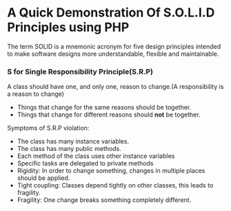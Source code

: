 # A Quick Demonstration Of S.O.L.I.D Principles using PHP

The term SOLID is a mnemonic acronym for five design principles intended to make software designs more understandable, flexible and maintainable.

### S for Single Responsibility Principle(S.R.P)

A class should have one, and only one, reason to change.(A responsibility is a reason to change)  
- Things that change for the same reasons should be together.
- Things that change for different reasons should **not** be together.

Symptoms of S.R.P violation:
- The class has many instance variables.
- The class has many public methods.
- Each method of the class uses other instance variables
- Specific tasks are delegated to private methods
- Rigidity: In order to change something, changes in multiple places should be applied.
- Tight coupling: Classes depend tightly on other classes, this leads to fragility.
- Fragility: One change breaks something completely different.

